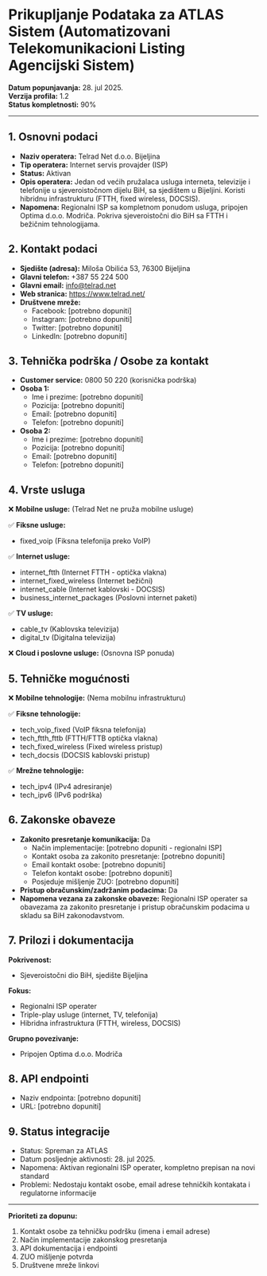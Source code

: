 # Prikupljanje Podataka za ATLAS Sistem (Automatizovani Telekomunikacioni Listing Agencijski Sistem)

**Datum popunjavanja:** 28. jul 2025.  
**Verzija profila:** 1.2  
**Status kompletnosti:** 90%

---

## 1. Osnovni podaci

- **Naziv operatera:** Telrad Net d.o.o. Bijeljina
- **Tip operatera:** Internet servis provajder (ISP)
- **Status:** Aktivan
- **Opis operatera:** Jedan od većih pružalaca usluga interneta, televizije i telefonije u sjeveroistočnom dijelu BiH, sa sjedištem u Bijeljini. Koristi hibridnu infrastrukturu (FTTH, fixed wireless, DOCSIS).
- **Napomena:** Regionalni ISP sa kompletnom ponudom usluga, pripojen Optima d.o.o. Modriča. Pokriva sjeveroistočni dio BiH sa FTTH i bežičnim tehnologijama.

## 2. Kontakt podaci

- **Sjedište (adresa):** Miloša Obilića 53, 76300 Bijeljina
- **Glavni telefon:** +387 55 224 500
- **Glavni email:** info@telrad.net
- **Web stranica:** https://www.telrad.net/
- **Društvene mreže:**
  - Facebook: [potrebno dopuniti]
  - Instagram: [potrebno dopuniti]
  - Twitter: [potrebno dopuniti]
  - LinkedIn: [potrebno dopuniti]

## 3. Tehnička podrška / Osobe za kontakt

- **Customer service:** 0800 50 220 (korisnička podrška)
- **Osoba 1:**
  - Ime i prezime: [potrebno dopuniti]
  - Pozicija: [potrebno dopuniti]
  - Email: [potrebno dopuniti]
  - Telefon: [potrebno dopuniti]
- **Osoba 2:**
  - Ime i prezime: [potrebno dopuniti]
  - Pozicija: [potrebno dopuniti]
  - Email: [potrebno dopuniti]
  - Telefon: [potrebno dopuniti]

## 4. Vrste usluga

❌ **Mobilne usluge:** (Telrad Net ne pruža mobilne usluge)

✅ **Fiksne usluge:**
- fixed_voip (Fiksna telefonija preko VoIP)

✅ **Internet usluge:**
- internet_ftth (Internet FTTH - optička vlakna)
- internet_fixed_wireless (Internet bežični)
- internet_cable (Internet kablovski - DOCSIS)
- business_internet_packages (Poslovni internet paketi)

✅ **TV usluge:**
- cable_tv (Kablovska televizija)
- digital_tv (Digitalna televizija)

❌ **Cloud i poslovne usluge:** (Osnovna ISP ponuda)

## 5. Tehničke mogućnosti

❌ **Mobilne tehnologije:** (Nema mobilnu infrastrukturu)

✅ **Fiksne tehnologije:**
- tech_voip_fixed (VoIP fiksna telefonija)
- tech_ftth_fttb (FTTH/FTTB optička vlakna)
- tech_fixed_wireless (Fixed wireless pristup)
- tech_docsis (DOCSIS kablovski pristup)

✅ **Mrežne tehnologije:**
- tech_ipv4 (IPv4 adresiranje)
- tech_ipv6 (IPv6 podrška)

## 6. Zakonske obaveze

- **Zakonito presretanje komunikacija:** Da
  - Način implementacije: [potrebno dopuniti - regionalni ISP]
  - Kontakt osoba za zakonito presretanje: [potrebno dopuniti]
  - Email kontakt osobe: [potrebno dopuniti]
  - Telefon kontakt osobe: [potrebno dopuniti]
  - Posjeduje mišljenje ZUO: [potrebno dopuniti]
- **Pristup obračunskim/zadržanim podacima:** Da
- **Napomena vezana za zakonske obaveze:** Regionalni ISP operater sa obavezama za zakonito presretanje i pristup obračunskim podacima u skladu sa BiH zakonodavstvom.

## 7. Prilozi i dokumentacija

**Pokrivenost:**
- Sjeveroistočni dio BiH, sjedište Bijeljina

**Fokus:**
- Regionalni ISP operater
- Triple-play usluge (internet, TV, telefonija)
- Hibridna infrastruktura (FTTH, wireless, DOCSIS)

**Grupno povezivanje:**
- Pripojen Optima d.o.o. Modriča

## 8. API endpointi

- Naziv endpointa: [potrebno dopuniti]
- URL: [potrebno dopuniti]

## 9. Status integracije

- Status: Spreman za ATLAS
- Datum posljednje aktivnosti: 28. jul 2025.
- Napomena: Aktivan regionalni ISP operater, kompletno prepisan na novi standard
- Problemi: Nedostaju kontakt osobe, email adrese tehničkih kontakata i regulatorne informacije

---

**Prioriteti za dopunu:**
1. Kontakt osobe za tehničku podršku (imena i email adrese)
2. Način implementacije zakonskog presretanja
3. API dokumentacija i endpointi
4. ZUO mišljenje potvrda
5. Društvene mreže linkovi
